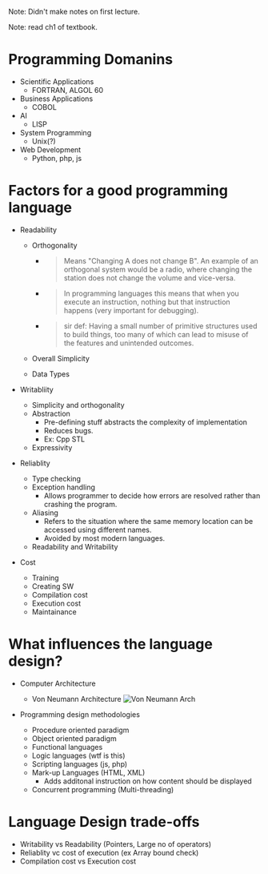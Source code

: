 Note: Didn't make notes on first lecture.

Note: read ch1 of textbook.

# Programming Domanins

-   Scientific Applications
    -   FORTRAN, ALGOL 60
-   Business Applications
    -   COBOL
-   AI
    -   LISP
-   System Programming
    -   Unix(?)
-   Web Development
    -   Python, php, js

# Factors for a good programming language

-   Readability

    -   Orthogonality

        -   > Means "Changing A does not change B". An example of an orthogonal system would be a radio, where changing the station does not change the volume and vice-versa.
        -   > In programming languages this means that when you execute an instruction, nothing but that instruction happens (very important for debugging).
        -   > sir def: Having a small number of primitive structures used to build things, too many of which can lead to misuse of the features and unintended outcomes.

    -   Overall Simplicity
    -   Data Types

-   Writabliity
    -   Simplicity and orthogonality
    -   Abstraction
        -   Pre-defining stuff abstracts the complexity of implementation
        -   Reduces bugs.
        -   Ex: Cpp STL
    -   Expressivity
-   Reliablity

    -   Type checking
    -   Exception handling
        -   Allows programmer to decide how errors are resolved rather than crashing the program.
    -   Aliasing
        -   Refers to the situation where the same memory location can be accessed using different names.
        -   Avoided by most modern languages.
    -   Readability and Writability

-   Cost
    -   Training
    -   Creating SW
    -   Compilation cost
    -   Execution cost
    -   Maintainance

# What influences the language design?

-   Computer Architecture

    -   Von Neumann Architecture
        ![Von Neumann Arch](https://upload.wikimedia.org/wikipedia/commons/e/e5/Von_Neumann_Architecture.svg)

-   Programming design methodologies
    -   Procedure oriented paradigm
    -   Object oriented paradigm
    -   Functional languages
    -   Logic languages (wtf is this)
    -   Scripting languages (js, php)
    -   Mark-up Languages (HTML, XML)
        -   Adds additonal instruction on how content should be displayed
    -   Concurrent programming (Multi-threading)

# Language Design trade-offs

-   Writability vs Readability (Pointers, Large no of operators)
-   Reliablity vc cost of execution (ex Array bound check)
-   Compilation cost vs Execution cost
